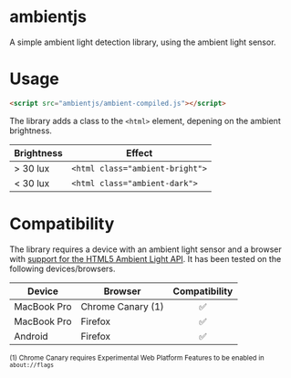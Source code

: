 # ambientjs
A simple ambient light detection library, using the ambient light sensor.

# Usage
```html
<script src="ambientjs/ambient-compiled.js"></script>
```

The library adds a class to the ```<html>``` element, depening on the ambient brightness.

| Brightness | Effect |
| ---------- | ------ |
| > 30 lux | ```<html class="ambient-bright">``` |
| < 30 lux | ```<html class="ambient-dark">``` |

# Compatibility
The library requires a device with an ambient light sensor and a browser with [support for the HTML5 Ambient Light API](http://caniuse.com/#feat=ambient-light). It has been tested on the following devices/browsers.

| Device | Browser | Compatibility |
| ------ | ------- | :-----------: |
| MacBook Pro | Chrome Canary (1) | :white_check_mark: |
| MacBook Pro | Firefox | :white_check_mark: |
| Android | Firefox | :white_check_mark: |

<sup>(1) Chrome Canary requires Experimental Web Platform Features to be enabled in ```about://flags```</sup>


